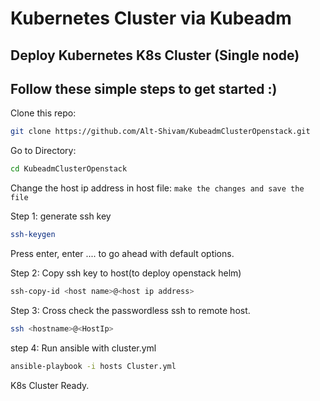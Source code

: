 # Kubernetes Cluster via Kubeadm
## Deploy Kubernetes K8s Cluster (Single node)

## Follow these simple steps to get started :)
Clone this repo:
```bash
git clone https://github.com/Alt-Shivam/KubeadmClusterOpenstack.git
```
Go to Directory:
```bash
cd KubeadmClusterOpenstack
```
Change the host ip address in host file:
``make the changes and save the file``  
  
Step 1: generate ssh key
```bash
ssh-keygen
```
Press enter, enter .... to go ahead with default options.  
  
Step 2: Copy ssh key to host(to deploy openstack helm)
```bash
ssh-copy-id <host name>@<host ip address>
```
  
Step 3: Cross check the passwordless ssh to remote host.
```bash
ssh <hostname>@<HostIp>
```
  
step 4: Run ansible with cluster.yml
```bash
ansible-playbook -i hosts Cluster.yml
```
  
K8s Cluster Ready.


